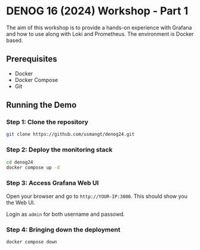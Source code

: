 # DENOG 16 (2024) Workshop - Part 1


The aim of this workshop is to provide a hands-on experience with Grafana and how to use along with Loki and Prometheus. The environment is Docker based.

## Prerequisites
- Docker
- Docker Compose
- Git

## Running the Demo

### Step 1: Clone the repository
```bash
git clone https://github.com/usmangt/denog24.git
```

### Step 2: Deploy the monitoring stack
```bash
cd denog24
docker compose up -d
```

### Step 3: Access Grafana Web UI
Open your browser and go to `http://YOUR-IP:3000`. This should show you the Web UI. 

Login as `admin` for both username and passowd.


### Step 4: Bringing down the deployment

```bash
docker compose down
```
